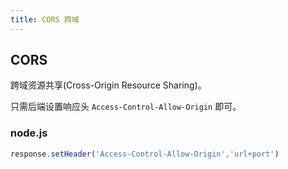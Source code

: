 ```yaml
---
title: CORS 跨域
---
```


## CORS

跨域资源共享(Cross-Origin Resource Sharing)。

只需后端设置响应头 `Access-Control-Allow-Origin` 即可。

### node.js

```js
response.setHeader('Access-Control-Allow-Origin','url+port')
```